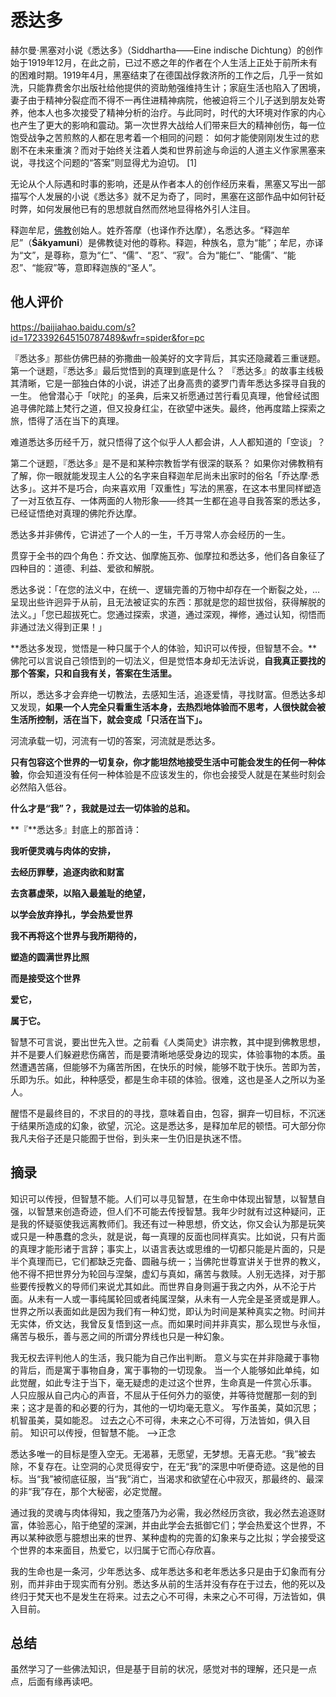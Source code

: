 # 悉达多

赫尔曼·黑塞对小说《悉达多》（Siddhartha——Eine indische Dichtung）的创作始于1919年12月，在此之前，已过不惑之年的作者在个人生活上正处于前所未有的困难时期。1919年4月，黑塞结束了在德国战俘救济所的工作之后，几乎一贫如洗，只能靠费舍尔出版社给他提供的资助勉强维持生计；家庭生活也陷入了困境，妻子由于精神分裂症而不得不一再住进精神病院，他被迫将三个儿子送到朋友处寄养，他本人也多次接受了精神分析的治疗。与此同时，时代的大环境对作家的内心也产生了更大的影响和震动。第一次世界大战给人们带来巨大的精神创伤，每一位饱受战争之苦煎熬的人都在思考着一个相同的问题： 如何才能使刚刚发生过的悲剧不在未来重演？而对于始终关注着人类和世界前途与命运的人道主义作家黑塞来说，寻找这个问题的“答案”则显得尤为迫切。 [1] 

无论从个人际遇和时事的影响，还是从作者本人的创作经历来看，黑塞又写出一部描写个人发展的小说《悉达多》就不足为奇了，同时，黑塞在这部作品中如何针砭时弊，如何发展他已有的思想就自然而然地显得格外引人注目。



释迦牟尼，[佛教](https://baike.baidu.com/item/佛教/163332?fromModule=lemma_inlink)创始人。姓乔答摩（也译作乔达摩），名悉达多。“释迦牟尼”（**Śākyamuni**）是佛教徒对他的尊称。释迦，种族名，意为“能”；牟尼，亦译为“文”，是尊称，意为“仁”、“儒”、“忍”、“寂”。合为“能仁”、“能儒”、“能忍”、“能寂”等，意即释迦族的“圣人”。



## 他人评价

https://baijiahao.baidu.com/s?id=1723392645150787489&wfr=spider&for=pc

『悉达多』那些仿佛巴赫的弥撒曲一般美好的文字背后，其实还隐藏着三重谜题。
第一个谜题，『悉达多』最后觉悟到的真理到底是什么？
『悉达多』的故事主线极其清晰，它是一部独白体的小说，讲述了出身高贵的婆罗门青年悉达多探寻自我的一生。
他曾潜心于「吠陀」的圣典，后来又祈愿通过苦行看见真理，他曾经试图追寻佛陀踏上梵行之道，但又投身红尘，在欲望中迷失。最终，他再度踏上探索之旅，悟得了活在当下的真理。

难道悉达多历经千万，就只悟得了这个似乎人人都会讲，人人都知道的「空谈」？

第二个谜题，『悉达多』是不是和某种宗教哲学有很深的联系？
如果你对佛教稍有了解，你一眼就能发现主人公的名字来自释迦牟尼尚未出家时的俗名「乔达摩·悉达多」。这并不是巧合，向来喜欢用「双重性」写法的黑塞，在这本书里同样塑造了一对互依互存、一体两面的人物形象——终其一生都在追寻自我答案的悉达多，已经证悟绝对真理的佛陀乔达摩。

悉达多并非佛传，它讲述了一个人的一生，千万寻常人亦会经历的一生。

贯穿于全书的四个角色：乔文达、伽摩施瓦弥、伽摩拉和悉达多，他们各自象征了四种目的：道德、利益、爱欲和解脱。

悉达多说：「在您的法义中，在统一、逻辑完善的万物中却存在一个断裂之处，…呈现出些许迥异于从前，且无法被证实的东西：那就是您的超世拔俗，获得解脱的法义。」「您已超拔死亡。您通过探索，求道，通过深观，禅修，通过认知，彻悟而非通过法义得到正果！」

**悉达多发现，觉悟是一种只属于个人的体验，知识可以传授，但智慧不会。**佛陀可以言说自己领悟到的一切法义，但是觉悟本身却无法诉说，**自我真正要找的那个答案，只和自我有关，答案在生活里。**

所以，悉达多才会弃绝一切教法，去感知生活，追逐爱情，寻找财富。但悉达多却又发现，**如果一个人完全只看重生活本身，去热烈地体验而不思考，人很快就会被生活所控制，活在当下，就会变成「只活在当下」。**

河流承载一切，河流有一切的答案，河流就是悉达多。

**只有包容这个世界的一切复杂，你才能坦然地接受生活中可能会发生的任何一种体验**，你会知道没有任何一种体验是不应该发生的，你也会接受人就是在某些时刻会必然陷入低谷。

**什么才是“我”？，我就是过去一切体验的总和。**

**『**悉达多』封底上的那首诗：

**我听便灵魂与肉体的安排，**

**去经历罪孽，追逐肉欲和财富**

**去贪慕虚荣，以陷入最羞耻的绝望，**

**以学会放弃挣扎，学会热爱世界**

**我不再将这个世界与我所期待的，**

**塑造的圆满世界比照**

**而是接受这个世界**

**爱它，**

**属于它。**



智慧不可言说，要出世先入世。之前看《人类简史》讲宗教，其中提到佛教思想，并不是要人们躲避悲伤痛苦，而是要清晰地感受身边的现实，体验事物的本质。虽然遭遇苦痛，但能够不为痛苦所困，在快乐的时候，能够不耽于快乐。苦即为苦，乐即为乐。如此，种种感受，都是生命丰硕的体验。很难，这也是圣人之所以为圣人。

醒悟不是最终目的，不求目的的寻找，意味着自由，包容，摒弃一切目标，不沉迷于结果所造成的幻象，欲望，沉沦。这是悉达多，是释加牟尼的顿悟。可大部分你我凡夫俗子还是只能囿于世俗，到头来一生仍旧是执迷不悟。

## 摘录

知识可以传授，但智慧不能。人们可以寻见智慧，在生命中体现出智慧，以智慧自强，以智慧来创造奇迹，但人们不可能去传授智慧。我年少时就有过这种疑问，正是我的怀疑驱使我远离教师们。我还有过一种思想，侨文达，你又会认为那是玩笑或只是一种愚蠢的念头，就是说，每一真理的反面也同样真实。比如说，只有片面的真理才能形诸于言辞；事实上，以语言表达或思维的一切都只能是片面的，只是半个真理而已，它们都缺乏完备、圆融与统一；当佛陀世尊宣讲关于世界的教义，他不得不把世界分为轮回与涅槃，虚幻与真如，痛苦与救赎。人别无选择，对于那些要传授教义的导师们来说尤其如此。而世界自身则遍于我之内外，从不沦于片面。从未有一人或一事纯属轮回或者纯属涅槃，从未有一人完全是圣贤或是罪人。世界之所以表面如此是因为我们有一种幻觉，即认为时间是某种真实之物。时间并无实体，侨文达，我曾反复悟到这一点。而如果时间并非真实，那么现世与永恒，痛苦与极乐，善与恶之间的所谓分界线也只是一种幻象。

我无权去评判他人的生活，我只能为自己作出判断。 意义与实在并非隐藏于事物的背后，而是寓于事物自身，寓于事物的一切现象。 当一个人能够如此单纯，如此觉醒，如此专注于当下，毫无疑虑的走过这个世界，生命真是一件赏心乐事。 人只应服从自己内心的声音，不屈从于任何外力的驱使，并等待觉醒那一刻的到来；这才是善的和必要的行为，其他的一切均毫无意义。 写作虽美，莫如沉思；机智虽美，莫如能忍。 过去之心不可得，未来之心不可得，万法皆如，俱入目前。 知识可以传授，但智慧不能。 -->正念

悉达多唯一的目标是堕入空无。无渴慕，无愿望，无梦想。无喜无悲。“我”被去除，不复存在。让空洞的心灵觅得安宁，在无“我”的深思中听便奇迹。这是他的目标。当“我”被彻底征服，当“我”消亡，当渴求和欲望在心中寂灭，那最终的、最深的非“我”存在，那个大秘密，必定觉醒。

通过我的灵魂与肉体得知，我之堕落乃为必需，我必然经历贪欲，我必然去追逐财富，体验恶心，陷于绝望的深渊，并由此学会去抵御它们；学会热爱这个世界，不再以某种欲愿与臆想出来的世界、某种虚构的完善的幻象来与之比拟；学会接受这个世界的本来面目，热爱它，以归属于它而心存欣喜。

我的生命也是一条河，少年悉达多、成年悉达多和老年悉达多只是由于幻象而有分别，而并非由于现实而有分别。悉达多从前的生活并没有存在于过去，他的死以及终归于梵天也不是发生在将来。过去之心不可得，未来之心不可得，万法皆如，俱入目前。

## 总结

虽然学习了一些佛法知识，但是基于目前的状况，感觉对书的理解，还只是一点点，后面有缘再读吧。
